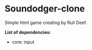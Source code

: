 # Soundodger-clone
Simple html game creating by Rull Deef.

**List of dependencies:** 
- core: input